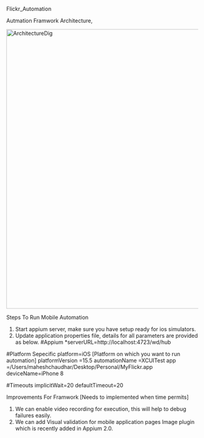 Flickr_Automation



Autmation Framwork Architecture,

<img width="732" alt="ArchitectureDig" src="https://user-images.githubusercontent.com/11026791/223644777-415d663a-e588-4a1e-95b0-e63e2e1a33d1.png">


Steps To Run Mobile Automation
1. Start appium server, make sure you have setup ready for ios simulators.
2. Update application properties file, details for all parameters are provided as below.
  #Appium
    *serverURL=http://localhost:4723/wd/hub

  #Platform Sepecific
    platform=iOS [Platform on which you want to run automation]
    platformVersion =15.5
    automationName =XCUITest
    app =/Users/maheshchaudhar/Desktop/Personal/MyFlickr.app
    deviceName=iPhone 8

  #Timeouts
    implicitWait=20
    defaultTimeout=20


Improvements For Framwork [Needs to implemented when time permits] 
1. We can enable video recording for execution, this will help to debug failures easily.
2. We can add Visual validation for mobile application pages Image plugin which is recently added in Appium 2.0.
